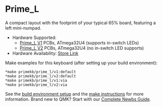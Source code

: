 # Prime_L

A compact layout with the footprint of your typical 65% board, featuring a left mini-numpad.

* Hardware Supported:
  * [Prime_L V1](v1/) PCBs, ATmega32U4 (supports in-switch LEDs)
  * [Prime_L V2](v2/) PCBs, ATmega32U4 (no in-switch LED supports)
* Hardware Availability: [Store Link](https://www.primekb.com)

Make examples for this keyboard (after setting up your build environment):

    *make primekb/prime_l/v1:default
    *make primekb/prime_l/v2:default
    *make primekb/prime_l/v1:via
    *make primekb/prime_l/v2:via

See the [build environment setup](https://docs.qmk.fm/#/getting_started_build_tools) and the [make instructions](https://docs.qmk.fm/#/getting_started_make_guide) for more information. Brand new to QMK? Start with our [Complete Newbs Guide](https://docs.qmk.fm/#/newbs).
